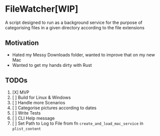 # FileWatcher[WIP]

A script designed to run as a background service for the purpose of categorising files in a given directory according to
the file extensions

## Motivation

- Hated my Messy Downloads folder, wanted to improve that on my new Mac
- Wanted to get my hands dirty with Rust

## TODOs

1. [X] MVP
2. [ ] Build for Linux & Windows
3. [ ] Handle more Scenarios
4. [ ] Categorise pictures according to dates
5. [ ] Write Tests
6. [ ] CLI Help message
7. [ ] Set Path to Log to File from fn `create_and_load_mac_service` in `plist_content`  